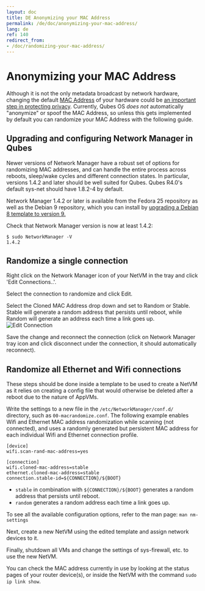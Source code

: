 ```yaml
---
layout: doc
title: DE Anonymizing your MAC Address
permalink: /de/doc/anonymizing-your-mac-address/
lang: de
ref: 140
redirect_from:
- /doc/randomizing-your-mac-address/
---
```


Anonymizing your MAC Address
============================

Although it is not the only metadata broadcast by network hardware, changing the default [MAC Address](https://en.wikipedia.org/wiki/MAC_address) of your hardware could be [an important step in protecting privacy](https://tails.boum.org/contribute/design/MAC_address/#index1h1).
Currently, Qubes OS *does not* automatically "anonymize" or spoof the MAC Address, so unless this gets implemented by default you can randomize your MAC Address with the following guide.


## Upgrading and configuring Network Manager in Qubes

Newer versions of Network Manager have a robust set of options for randomizing MAC addresses, and can handle the entire process across reboots, sleep/wake cycles and different connection states.
In particular, versions 1.4.2 and later should be well suited for Qubes. Qubes R4.0's default sys-net should have 1.8.2-4 by default.

Network Manager 1.4.2 or later is available from the Fedora 25 repository as well as the Debian 9 repository, which you can install by [upgrading a Debian 8 template to version 9.](/doc/debian-template-upgrade-8/) 

Check that Network Manager version is now at least 1.4.2:

~~~
$ sudo NetworkManager -V
1.4.2
~~~

## Randomize a single connection

Right click on the Network Manager icon of your NetVM in the tray and click 'Edit Connections..'.

Select the connection to randomize and click Edit.

Select the Cloned MAC Address drop down and set to Random or Stable.
Stable will generate a random address that persists until reboot, while Random will generate an address each time a link goes up.
![Edit Connection](/attachment/wiki/RandomizeMAC/networkmanager-mac-random.png)

Save the change and reconnect the connection (click on Network Manager tray icon and click disconnect under the connection, it should automatically reconnect).

## Randomize all Ethernet and Wifi connections

These steps should be done inside a template to be used to create a NetVM as it relies on creating a config file that would otherwise be deleted after a reboot due to the nature of AppVMs.

Write the settings to a new file in the `/etc/NetworkManager/conf.d/` directory, such as `00-macrandomize.conf`.
The following example enables Wifi and Ethernet MAC address randomization while scanning (not connected), and uses a randomly generated but persistent MAC address for each individual Wifi and Ethernet connection profile.

~~~
[device]
wifi.scan-rand-mac-address=yes

[connection]
wifi.cloned-mac-address=stable
ethernet.cloned-mac-address=stable
connection.stable-id=${CONNECTION}/${BOOT}
~~~

* `stable` in combination with `${CONNECTION}/${BOOT}` generates a random address that persists until reboot.
* `random` generates a random address each time a link goes up.

To see all the available configuration options, refer to the man page: `man nm-settings`

Next, create a new NetVM using the edited template and assign network devices to it.

Finally, shutdown all VMs and change the settings of sys-firewall, etc. to use the new NetVM.

You can check the MAC address currently in use by looking at the status pages of your router device(s), or inside the NetVM with the command `sudo ip link show`.

